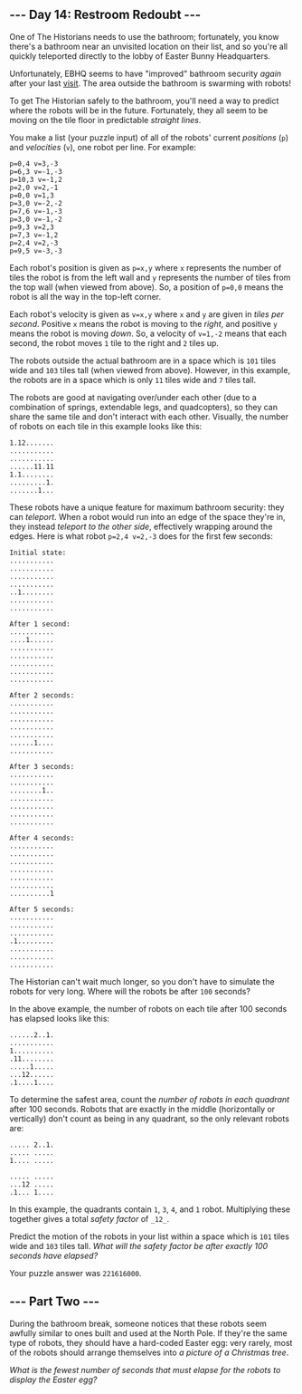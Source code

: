 ## \--- Day 14: Restroom Redoubt ---

One of The Historians needs to use the bathroom; fortunately, you know there's a bathroom near an unvisited location on their list, and so you're all quickly teleported directly to the lobby of Easter Bunny Headquarters.

Unfortunately, EBHQ seems to have "improved" bathroom security _again_ after your last [visit](https://adventofcode.com/2016/day/2). The area outside the bathroom is swarming with robots!

To get The Historian safely to the bathroom, you'll need a way to predict where the robots will be in the future. Fortunately, they all seem to be moving on the tile floor in predictable _straight lines_.

You make a list (your puzzle input) of all of the robots' current _positions_ (`p`) and _velocities_ (`v`), one robot per line. For example:

```
p=0,4 v=3,-3
p=6,3 v=-1,-3
p=10,3 v=-1,2
p=2,0 v=2,-1
p=0,0 v=1,3
p=3,0 v=-2,-2
p=7,6 v=-1,-3
p=3,0 v=-1,-2
p=9,3 v=2,3
p=7,3 v=-1,2
p=2,4 v=2,-3
p=9,5 v=-3,-3
```

Each robot's position is given as `p=x,y` where `x` represents the number of tiles the robot is from the left wall and `y` represents the number of tiles from the top wall (when viewed from above). So, a position of `p=0,0` means the robot is all the way in the top-left corner.

Each robot's velocity is given as `v=x,y` where `x` and `y` are given in _tiles per second_. Positive `x` means the robot is moving to the _right_, and positive `y` means the robot is moving _down_. So, a velocity of `v=1,-2` means that each second, the robot moves `1` tile to the right and `2` tiles up.

The robots outside the actual bathroom are in a space which is `101` tiles wide and `103` tiles tall (when viewed from above). However, in this example, the robots are in a space which is only `11` tiles wide and `7` tiles tall.

The robots are good at navigating over/under each other (due to a combination of springs, extendable legs, and quadcopters), so they can share the same tile and don't interact with each other. Visually, the number of robots on each tile in this example looks like this:

```
1.12.......
...........
...........
......11.11
1.1........
.........1.
.......1...
```

These robots have a unique feature for maximum bathroom security: they can _teleport_. When a robot would run into an edge of the space they're in, they instead _teleport to the other side_, effectively wrapping around the edges. Here is what robot `p=2,4 v=2,-3` does for the first few seconds:

```
Initial state:
...........
...........
...........
...........
..1........
...........
...........

After 1 second:
...........
....1......
...........
...........
...........
...........
...........

After 2 seconds:
...........
...........
...........
...........
...........
......1....
...........

After 3 seconds:
...........
...........
........1..
...........
...........
...........
...........

After 4 seconds:
...........
...........
...........
...........
...........
...........
..........1

After 5 seconds:
...........
...........
...........
.1.........
...........
...........
...........
```

The Historian can't wait much longer, so you don't have to simulate the robots for very long. Where will the robots be after `100` seconds?

In the above example, the number of robots on each tile after 100 seconds has elapsed looks like this:

```
......2..1.
...........
1..........
.11........
.....1.....
...12......
.1....1....
```

To determine the safest area, count the _number of robots in each quadrant_ after 100 seconds. Robots that are exactly in the middle (horizontally or vertically) don't count as being in any quadrant, so the only relevant robots are:

```
..... 2..1.
..... .....
1.... .....

..... .....
...12 .....
.1... 1....
```

In this example, the quadrants contain `1`, `3`, `4`, and `1` robot. Multiplying these together gives a total _safety factor_ of `_12_`.

Predict the motion of the robots in your list within a space which is `101` tiles wide and `103` tiles tall. _What will the safety factor be after exactly 100 seconds have elapsed?_

Your puzzle answer was `221616000`.

## \--- Part Two ---

During the bathroom break, someone notices that these robots seem awfully similar to ones built and used at the North Pole. If they're the same type of robots, they should have a hard-coded Easter egg: very rarely, most of the robots should arrange themselves into _a picture of a Christmas tree_.

_What is the fewest number of seconds that must elapse for the robots to display the Easter egg?_
